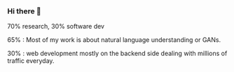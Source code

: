 ### Hi there 👋

70% research, 30% software dev

65% : Most of my work is about natural language understanding or GANs.

30% : web development mostly on the backend side dealing with millions of traffic everyday.

